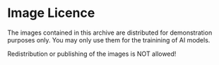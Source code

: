 # Image Licence

The images contained in this archive are distributed for demonstration purposes only. You may only use them for the trainining of AI models. 

Redistribution or publishing of the images is NOT allowed!
